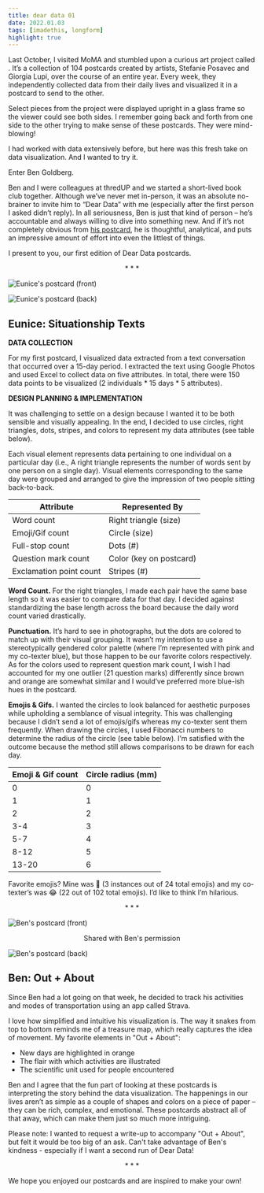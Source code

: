 ```yaml
---
title: dear data 01
date: 2022.01.03
tags: [imadethis, longform]
highlight: true
---
```


<script>
    import Image from "$lib/components/Image.svelte";
    import NewTabLink from "$lib/components/NewTabLink.svelte";
</script>


Last October, I visited MoMA and stumbled upon a curious art project called <NewTabLink link="http://www.dear-data.com/" text="Dear Data" />. It’s a collection of 104 postcards created by artists, Stefanie Posavec and Giorgia Lupi, over the course of an entire year. Every week, they independently collected data from their daily lives and visualized it in a postcard to send to the other.

Select pieces from the project were displayed upright in a glass frame so the viewer could see both sides. I remember going back and forth from one side to the other trying to make sense of these postcards. They were mind-blowing!

I had worked with data extensively before, but here was this fresh take on data visualization. And I wanted to try it.

Enter Ben Goldberg.

Ben and I were colleagues at thredUP and we started a short-lived book club together. Although we’ve never met in-person, it was an absolute no-brainer to invite him to “Dear Data” with me (especially after the first person I asked didn’t reply). In all seriousness, Ben is just that kind of person – he’s accountable and always willing to dive into something new. And if it’s not completely obvious from [his postcard](ramblings/dear-data-01#bg01), he is thoughtful, analytical, and puts an impressive amount of effort into even the littlest of things.

I present to you, our first edition of Dear Data postcards.

<div align="center">* * *</div>

<Image 
    size = "size-1"
    fileName = "ek01a.png"
    alt = "Eunice's postcard (front)"
    />

<Image 
    size = "size-2"
    fileName = "ek01b.png"
    alt = "Eunice's postcard (back)"
    />


Eunice: Situationship Texts
---------------------------

**DATA COLLECTION**

For my first postcard, I visualized data extracted from a text conversation that occurred over a 15-day period. I extracted the text using Google Photos and used Excel to collect data on five attributes. In total, there were 150 data points to be visualized (2 individuals \* 15 days \* 5 attributes).

**DESIGN PLANNING & IMPLEMENTATION**

It was challenging to settle on a design because I wanted it to be both sensible and visually appealing. In the end, I decided to use circles, right triangles, dots, stripes, and colors to represent my data attributes (see table below).

Each visual element represents data pertaining to one individual on a particular day (i.e., A right triangle represents the number of words sent by one person on a single day). Visual elements corresponding to the same day were grouped and arranged to give the impression of two people sitting back-to-back.

| **Attribute**                 | **Represented By**          |
|---------------------------|-------------------------|
|  Word count               | Right triangle (size)   |
| Emoji/Gif count           | Circle (size)           |
| Full-stop count           | Dots (#)                |
| Question mark count       | Color (key on postcard) |
|  Exclamation point count  | Stripes (#)             |


**Word Count.** For the right triangles, I made each pair have the same base length so it was easier to compare data for that day. I decided against standardizing the base length across the board because the daily word count varied drastically.

**Punctuation.** It’s hard to see in photographs, but the dots are colored to match up with their visual grouping. It wasn’t my intention to use a stereotypically gendered color palette (where I’m represented with pink and my co-texter blue), but those happen to be our favorite colors respectively. As for the colors used to represent question mark count, I wish I had accounted for my one outlier (21 question marks) differently since brown and orange are somewhat similar and I would’ve preferred more blue-ish hues in the postcard.

**Emojis & Gifs.** I wanted the circles to look balanced for aesthetic purposes while upholding a semblance of visual integrity. This was challenging because I didn’t send a lot of emojis/gifs whereas my co-texter sent them frequently. When drawing the circles, I used Fibonacci numbers to determine the radius of the circle (see table below). I’m satisfied with the outcome because the method still allows comparisons to be drawn for each day.

| Emoji & Gif count | Circle radius (mm) |
|-------------------|--------------------|
| 0                 | 0                  |
| 1                 | 1                  |
| 2                 | 2                  |
| 3-4               | 3                  |
| 5-7               | 4                  |
| 8-12              | 5                  |
| 13-20             | 6                  |


Favorite emojis? Mine was 🙂 (3 instances out of 24 total emojis) and my co-texter’s was 😂 (22 out of 102 total emojis). I’d like to think I’m hilarious.

<div align="center" id="bg01">* * *</div>


<Image 
    size = "size-2"
    fileName = "bg01a.png"
    alt = "Ben's postcard (front)"
    />

<div align="center">Shared with Ben's permission</div>

<Image 
    size = "size-2"
    fileName = "bg01b.png"
    alt = "Ben's postcard (back)"
    />

Ben: Out + About
----------------

Since Ben had a lot going on that week, he decided to track his activities and modes of transportation using an app called Strava.

I love how simplified and intuitive his visualization is. The way it snakes from top to bottom reminds me of a treasure map, which really captures the idea of movement. My favorite elements in "Out + About":

*   New days are highlighted in orange
*   The flair with which activities are illustrated
*   The scientific unit used for people encountered

Ben and I agree that the fun part of looking at these postcards is interpreting the story behind the data visualization. The happenings in our lives aren’t as simple as a couple of shapes and colors on a piece of paper – they can be rich, complex, and emotional. These postcards abstract all of that away, which can make them just so much more intriguing.

Please note: I wanted to request a write-up to accompany "Out + About", but felt it would be too big of an ask. Can't take advantage of Ben's kindness - especially if I want a second run of Dear Data!

<div align="center">* * *</div>

We hope you enjoyed our postcards and are inspired to make your own!